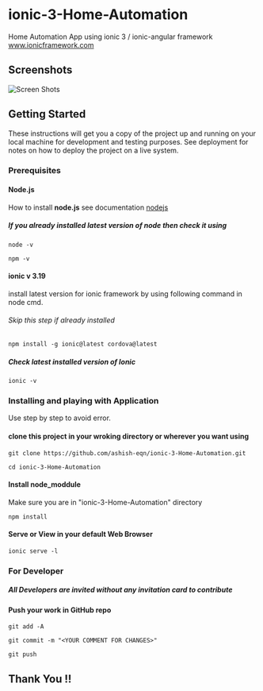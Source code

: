 # ionic-3-Home-Automation
Home Automation App using ionic 3 / ionic-angular framework  www.ionicframework.com

## Screenshots

![Screen Shots](https://github.com/ashish-eqn/ionic-3-Home-Automation/blob/master/Screenshots/Screenshot1.png)

## Getting Started

These instructions will get you a copy of the project up and running on your local machine for development and testing purposes. See deployment for notes on how to deploy the project on a live system.

### Prerequisites

#### Node.js

How to install **node.js** see documentation [nodejs](https://nodejs.org/en/docs/)
##### If you already installed latest version of node then check it using

```
node -v
```
```
npm -v
```

#### ionic v 3.19
install latest version for ionic framework by using following command in node cmd.
###### Skip this step if already installed
```
npm install -g ionic@latest cordova@latest
```
##### Check latest installed version of Ionic

```
ionic -v
```

### Installing and playing with Application

Use step by step to avoid error.

#### clone this project in your wroking directory or wherever you want using
```
git clone https://github.com/ashish-eqn/ionic-3-Home-Automation.git
```
```
cd ionic-3-Home-Automation
```

#### Install node_moddule

Make sure you are in "ionic-3-Home-Automation" directory

```
npm install
```

#### Serve or View in your default Web Browser

```
ionic serve -l
```
### For Developer

##### All Developers are invited without any invitation card to contribute 

#### Push your work in GitHub repo

```
git add -A
```
```
git commit -m "<YOUR COMMENT FOR CHANGES>"
```
```
git push
```

## Thank You !!